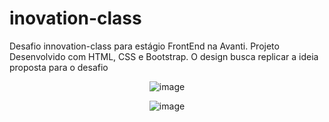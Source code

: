 # inovation-class
Desafio innovation-class para estágio FrontEnd na Avanti. Projeto Desenvolvido com HTML, CSS e Bootstrap. O design busca replicar a ideia proposta para o desafio


<div style="text-align: center;">
  
![image](https://github.com/user-attachments/assets/9c887560-d06f-496f-aaa1-d307bb67a767)
  
![image](https://github.com/user-attachments/assets/cf7be387-e2c8-4f1a-bce8-430f30eb7945)
</div>
